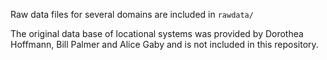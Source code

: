 Raw data files for several domains are included in `rawdata/`

The original data base of locational systems was provided by Dorothea Hoffmann, Bill Palmer and Alice Gaby and is not included in this repository.


